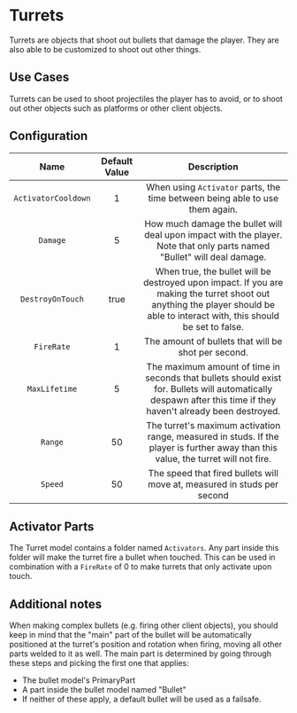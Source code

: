 # Turrets

Turrets are objects that shoot out bullets that damage the player. They are also able to be customized to shoot out other things.

## Use Cases

Turrets can be used to shoot projectiles the player has to avoid, or to shoot out other objects such as platforms or other client objects.

## Configuration

| Name | Default Value | Description
|:-----:|:-----:|:-----:
| `ActivatorCooldown` | 1 | When using `Activator` parts, the time between being able to use them again.
| `Damage` | 5 | How much damage the bullet will deal upon impact with the player. Note that only parts named "Bullet" will deal damage.
| `DestroyOnTouch` | true | When true, the bullet will be destroyed upon impact. If you are making the turret shoot out anything the player should be able to interact with, this should be set to false.
| `FireRate` | 1 | The amount of bullets that will be shot per second.
| `MaxLifetime` | 5 | The maximum amount of time in seconds that bullets should exist for. Bullets will automatically despawn after this time if they haven't already been destroyed.
| `Range` | 50 | The turret's maximum activation range, measured in studs. If the player is further away than this value, the turret will not fire.
| `Speed` | 50 | The speed that fired bullets will move at, measured in studs per second

## Activator Parts

The Turret model contains a folder named `Activators`. Any part inside this folder will make the turret fire a bullet when touched. This can be used in combination with a `FireRate` of 0 to make turrets that only activate upon touch.

## Additional notes

When making complex bullets (e.g. firing other client objects), you should keep in mind that the "main" part of the bullet will be automatically positioned at the turret's position and rotation when firing, moving all other parts welded to it as well. The main part is determined by going through these steps and picking the first one that applies:

* The bullet model's PrimaryPart
* A part inside the bullet model named "Bullet"
* If neither of these apply, a default bullet will be used as a failsafe.